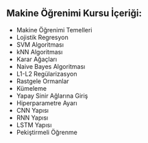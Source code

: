 ## Makine Öğrenimi Kursu İçeriği:
  - Makine Öğrenimi Temelleri
  - Lojistik Regresyon
  - SVM Algoritması
  - kNN Algoritması
  - Karar Ağaçları
  - Naive Bayes Algoritması
  - L1-L2 Regülarizasyon
  - Rastgele Ormanlar 
  - Kümeleme
  - Yapay Sinir Ağlarına Giriş
  - Hiperparametre Ayarı
  - CNN Yapısı
  - RNN Yapısı
  - LSTM Yapısı
  - Pekiştirmeli Öğrenme
